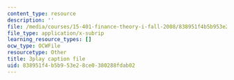 ```yaml
---
content_type: resource
description: ''
file: /media/courses/15-401-finance-theory-i-fall-2008/838951f4b5b953e28ce0380288fdab02_z2oQe6B1Qa4.vtt
file_type: application/x-subrip
learning_resource_types: []
ocw_type: OCWFile
resourcetype: Other
title: 3play caption file
uid: 838951f4-b5b9-53e2-8ce0-380288fdab02
---
```

